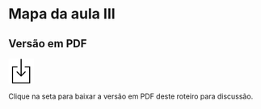 # Mapa da aula III

## Versão em PDF

[![download](../imgs/dlicon.png)](mapa3.pdf)

Clique na seta para baixar a versão em PDF deste roteiro para discussão.